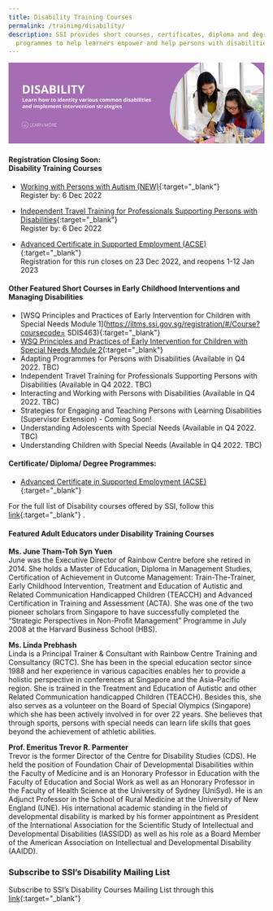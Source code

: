 ```yaml
---
title: Disability Training Courses
permalink: /training/disability/
description: SSI provides short courses, certificates, diploma and degree
  programmes to help learners empower and help persons with disabilities.
---
```

![Social Service Institute (SSI) Singapore - Disability Care / Special Needs Courses](/images/disability-banner.png)

#### **Registration Closing Soon: <br> Disability Training Courses**

-   [Working with Persons with Autism (NEW)](https://iltms.ssi.gov.sg/registration/#/Course?coursecode=SDIS87){:target="_blank"} <br> Register by: 6 Dec 2022

-   [Independent Travel Training for Professionals Supporting Persons with Disabilities](https://iltms.ssi.gov.sg/registration/#/Course?coursecode=SDIS211){:target="_blank"} <br> Register by: 6 Dec 2022

-   [Advanced Certificate in Supported Employment (ACSE)](https://iltms.ssi.gov.sg/registration/#/Course?coursecode=SDIS8){:target="_blank"} <br> Registration for this run closes on 23 Dec 2022, and reopens 1-12 Jan 2023

#### **Other Featured Short Courses in Early Childhood Interventions and Managing Disabilities**
-   [WSQ Principles and Practices of Early Intervention for Children with Special Needs Module 1](https://iltms.ssi.gov.sg/registration/#/Course?coursecode= SDIS463){:target="_blank"}   
-  [WSQ Principles and Practices of Early Intervention for Children with Special Needs Module 2](https://iltms.ssi.gov.sg/registration/#/Course?coursecode=SDIS83){:target="_blank"}   
-   Adapting Programmes for Persons with Disabilities (Available in Q4 2022. TBC) 
-   Independent Travel Training for Professionals Supporting Persons with Disabilities (Available in Q4 2022. TBC) 
-   Interacting and Working with Persons with Disabilities (Available in Q4 2022. TBC)   
-   Strategies for Engaging and Teaching Persons with Learning Disabilities (Supervisor Extension) - Coming Soon!
-   Understanding Adolescents with Special Needs (Available in Q4 2022. TBC)   
-   Understanding Children with Special Needs (Available in Q4 2022. TBC)

#### **Certificate/ Diploma/ Degree Programmes:**

-  [Advanced Certificate in Supported Employment (ACSE)](/training/cet-programmes/advance-certificate-in-supported-employment/){:target="_blank"}   

For the full list of Disability courses offered by SSI, follow this  [link](https://iltms.ssi.gov.sg/registration#/Course){:target="_blank"}   .

#### **Featured Adult Educators under Disability Training Courses**

**Ms. June Tham-Toh Syn Yuen**  
June was the Executive Director of Rainbow Centre before she retired in 2014. She holds a Master of Education, Diploma in Management Studies, Certification of Achievement in Outcome Management: Train-The-Trainer, Early Childhood Intervention, Treatment and Education of Autistic and Related Communication Handicapped Children (TEACCH) and Advanced Certification in Training and Assessment (ACTA). She was one of the two pioneer scholars from Singapore to have successfully completed the “Strategic Perspectives in Non-Profit Management” Programme in July 2008 at the Harvard Business School (HBS).  
  
**Ms. Linda Prebhash**  
Linda is a Principal Trainer & Consultant with Rainbow Centre Training and Consultancy (RCTC). She has been in the special education sector since 1988 and her experience in various capacities enables her to provide a holistic perspective in conferences at Singapore and the Asia-Pacific region. She is trained in the Treatment and Education of Autistic and other Related Communication handicapped Children (TEACCH). Besides this, she also serves as a volunteer on the Board of Special Olympics (Singapore) which she has been actively involved in for over 22 years. She believes that through sports, persons with special needs can learn life skills that goes beyond the achievement of athletic abilities.  
  
**Prof. Emeritus Trevor R. Parmenter**  
Trevor is the former Director of the Centre for Disability Studies (CDS). He held the position of Foundation Chair of Developmental Disabilities within the Faculty of Medicine and is an Honorary Professor in Education with the Faculty of Education and Social Work as well as an Honorary Professor in the Faculty of Health Science at the University of Sydney (UniSyd). He is an Adjunct Professor in the School of Rural Medicine at the University of New England (UNE). His international academic standing in the field of developmental disability is marked by his former appointment as President of the International Association for the Scientific Study of Intellectual and Developmental Disabilities (IASSIDD) as well as his role as a Board Member of the American Association on Intellectual and Developmental Disability (AAIDD).

### **Subscribe to SSI’s Disability Mailing List**

Subscribe to SSI’s Disability Courses Mailing List through this [link](https://form.gov.sg/#!/62062a0f8cb95c001235e55d){:target="_blank"}